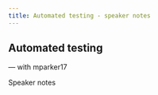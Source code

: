```yaml
---
title: Automated testing - speaker notes
---
```


<section>

# Automated testing
— with mparker17

Speaker notes

</section>
